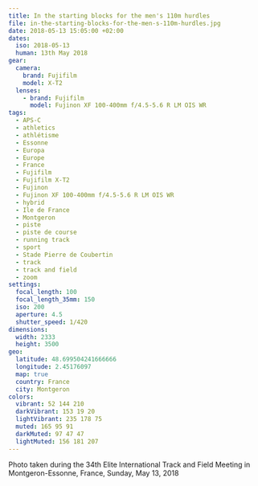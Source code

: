 ```yaml
---
title: In the starting blocks for the men's 110m hurdles
file: in-the-starting-blocks-for-the-men-s-110m-hurdles.jpg
date: 2018-05-13 15:05:00 +02:00
dates:
  iso: 2018-05-13
  human: 13th May 2018
gear:
  camera:
    brand: Fujifilm
    model: X-T2
  lenses:
    - brand: Fujifilm
      model: Fujinon XF 100-400mm f/4.5-5.6 R LM OIS WR
tags:
  - APS-C
  - athletics
  - athlétisme
  - Essonne
  - Europa
  - Europe
  - France
  - Fujifilm
  - Fujifilm X-T2
  - Fujinon
  - Fujinon XF 100-400mm f/4.5-5.6 R LM OIS WR
  - hybrid
  - Ile de France
  - Montgeron
  - piste
  - piste de course
  - running track
  - sport
  - Stade Pierre de Coubertin
  - track
  - track and field
  - zoom
settings:
  focal_length: 100
  focal_length_35mm: 150
  iso: 200
  aperture: 4.5
  shutter_speed: 1/420
dimensions:
  width: 2333
  height: 3500
geo:
  latitude: 48.699504241666666
  longitude: 2.45176097
  map: true
  country: France
  city: Montgeron
colors:
  vibrant: 52 144 210
  darkVibrant: 153 19 20
  lightVibrant: 235 178 75
  muted: 165 95 91
  darkMuted: 97 47 47
  lightMuted: 156 181 207
---
```


Photo taken during the 34th Elite International Track and Field Meeting in Montgeron-Essonne, France, Sunday, May 13, 2018
